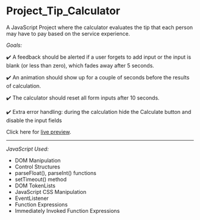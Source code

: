 # Project_Tip_Calculator

A JavaScript Project where the calculator evaluates the tip that each person may have to pay based on the service experience.

_Goals:_

✔️ A feedback should be alerted if a user forgets to add input or the input is blank (or less than zero), which fades away after 5 seconds.

✔️ An animation should show up for a couple of seconds before the results of calculation.

✔️ The calculator should reset all form inputs after 10 seconds.

✔️ Extra error handling: during the calculation hide the Calculate button and disable the input fields

Click here for [live preview](https://karolinabodis.github.io/100_JS_Projects/010_tip_calculator/index.html).

---

_JavaScript Used:_

- DOM Manipulation
- Control Structures
- parseFloat(), parseInt() functions
- setTimeout() method
- DOM TokenLists
- JavaScript CSS Manipulation
- EventListener
- Function Expressions
- Immediately Invoked Function Expressions
